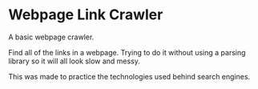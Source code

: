 Webpage Link Crawler
===================

A basic webpage crawler.

Find all of the links in a webpage. Trying to do it without using a parsing library so it will all look slow and messy.


This was made to practice the technologies used behind search engines. 

